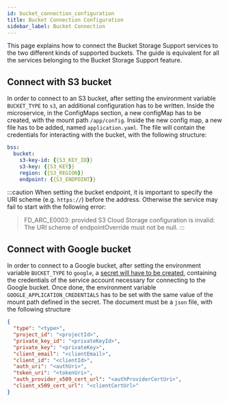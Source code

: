 ```yaml
---
id: bucket_connection_configuration
title: Bucket Connection Configuration
sidebar_label: Bucket Connection
---
```


This page explains how to connect the Bucket Storage Support services to the two different kinds of supported buckets.
The guide is equivalent for all the services belonging to the Bucket Storage Support feature.

## Connect with S3 bucket

In order to connect to an S3 bucket, after setting the environment variable `BUCKET_TYPE` to `s3`, an additional configuration has to be written.
Inside the microservice, in the ConfigMaps section, a new configMap has to be created, with the mount path `/app/config`.
Inside the new config map, a new file has to be added, named `application.yaml`.
The file will contain the credentials for interacting with the bucket, with the following structure:

```yaml
bss:
  bucket:
    s3-key-id: {{S3_KEY_ID}}
    s3-key: {{S3_KEY}}
    region: {{S3_REGION}}
    endpoint: {{S3_ENDPOINT}}
```

:::caution
When setting the bucket endpoint, it is important to specify the URI scheme (e.g. `https://`) before the address. Otherwise the service may fail to start with the following error:

> FD_ARC_E0003: provided S3 Cloud Storage configuration is invalid: The URI scheme of endpointOverride must not be null.
:::

## Connect with Google bucket

In order to connect to a Google bucket, after setting the environment variable `BUCKET_TYPE` to `google`, a [secret will have to be created](/development_suite/api-console/api-design/services.md#secrets),
containing the credentials of the service account necessary for connecting to the Google bucket.
Once done, the environment variable `GOOGLE_APPLICATION_CREDENTIALS` has to be set with the same value of the mount path defined in the secret.
The document must be a `json` file, with the following structure

```json
{
  "type": "<type>",
  "project_id": "<projectId>",
  "private_key_id": "<privateKeyId>",
  "private_key": "<privateKey>",
  "client_email": "<clientEmail>",
  "client_id": "<clientId>",
  "auth_uri": "<authUri>",
  "token_uri": "<tokenUri>",
  "auth_provider_x509_cert_url": "<authProviderCertUri>",
  "client_x509_cert_url": "<clientCertUrl>"
}
```